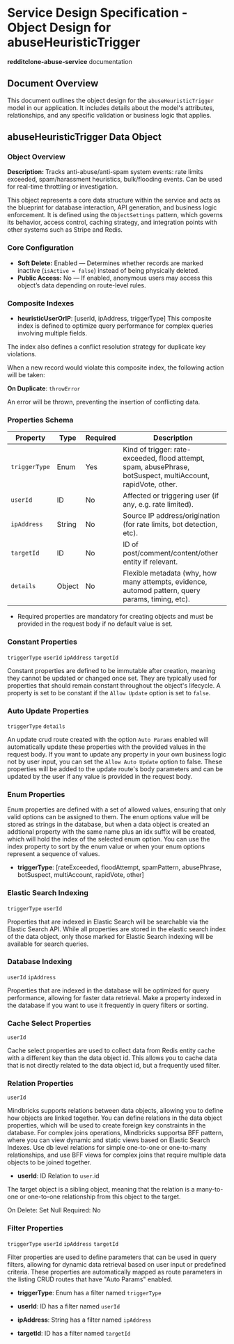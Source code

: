 # Service Design Specification - Object Design for abuseHeuristicTrigger

**redditclone-abuse-service** documentation

## Document Overview

This document outlines the object design for the `abuseHeuristicTrigger` model in our application. It includes details about the model's attributes, relationships, and any specific validation or business logic that applies.

## abuseHeuristicTrigger Data Object

### Object Overview

**Description:** Tracks anti-abuse/anti-spam system events: rate limits exceeded, spam/harassment heuristics, bulk/flooding events. Can be used for real-time throttling or investigation.

This object represents a core data structure within the service and acts as the blueprint for database interaction, API generation, and business logic enforcement.
It is defined using the `ObjectSettings` pattern, which governs its behavior, access control, caching strategy, and integration points with other systems such as Stripe and Redis.

### Core Configuration

- **Soft Delete:** Enabled — Determines whether records are marked inactive (`isActive = false`) instead of being physically deleted.
- **Public Access:** No — If enabled, anonymous users may access this object’s data depending on route-level rules.

### Composite Indexes

- **heuristicUserOrIP**: [userId, ipAddress, triggerType]
  This composite index is defined to optimize query performance for complex queries involving multiple fields.

The index also defines a conflict resolution strategy for duplicate key violations.

When a new record would violate this composite index, the following action will be taken:

**On Duplicate**: `throwError`

An error will be thrown, preventing the insertion of conflicting data.

### Properties Schema

| Property      | Type   | Required | Description                                                                                                   |
| ------------- | ------ | -------- | ------------------------------------------------------------------------------------------------------------- |
| `triggerType` | Enum   | Yes      | Kind of trigger: rate-exceeded, flood attempt, spam, abusePhrase, botSuspect, multiAccount, rapidVote, other. |
| `userId`      | ID     | No       | Affected or triggering user (if any, e.g. rate limited).                                                      |
| `ipAddress`   | String | No       | Source IP address/origination (for rate limits, bot detection, etc).                                          |
| `targetId`    | ID     | No       | ID of post/comment/content/other entity if relevant.                                                          |
| `details`     | Object | No       | Flexible metadata (why, how many attempts, evidence, automod pattern, query params, timing, etc).             |

- Required properties are mandatory for creating objects and must be provided in the request body if no default value is set.

### Constant Properties

`triggerType` `userId` `ipAddress` `targetId`

Constant properties are defined to be immutable after creation, meaning they cannot be updated or changed once set. They are typically used for properties that should remain constant throughout the object's lifecycle.
A property is set to be constant if the `Allow Update` option is set to `false`.

### Auto Update Properties

`triggerType` `details`

An update crud route created with the option `Auto Params` enabled will automatically update these properties with the provided values in the request body.
If you want to update any property in your own business logic not by user input, you can set the `Allow Auto Update` option to false.
These properties will be added to the update route's body parameters and can be updated by the user if any value is provided in the request body.

### Enum Properties

Enum properties are defined with a set of allowed values, ensuring that only valid options can be assigned to them.
The enum options value will be stored as strings in the database,
but when a data object is created an addtional property with the same name plus an idx suffix will be created, which will hold the index of the selected enum option.
You can use the index property to sort by the enum value or when your enum options represent a sequence of values.

- **triggerType**: [rateExceeded, floodAttempt, spamPattern, abusePhrase, botSuspect, multiAccount, rapidVote, other]

### Elastic Search Indexing

`triggerType` `userId`

Properties that are indexed in Elastic Search will be searchable via the Elastic Search API.
While all properties are stored in the elastic search index of the data object, only those marked for Elastic Search indexing will be available for search queries.

### Database Indexing

`userId` `ipAddress`

Properties that are indexed in the database will be optimized for query performance, allowing for faster data retrieval.
Make a property indexed in the database if you want to use it frequently in query filters or sorting.

### Cache Select Properties

`userId`

Cache select properties are used to collect data from Redis entity cache with a different key than the data object id.
This allows you to cache data that is not directly related to the data object id, but a frequently used filter.

### Relation Properties

`userId`

Mindbricks supports relations between data objects, allowing you to define how objects are linked together.
You can define relations in the data object properties, which will be used to create foreign key constraints in the database.
For complex joins operations, Mindbricks supportsa BFF pattern, where you can view dynamic and static views based on Elastic Search Indexes.
Use db level relations for simple one-to-one or one-to-many relationships, and use BFF views for complex joins that require multiple data objects to be joined together.

- **userId**: ID
  Relation to `user`.id

The target object is a sibling object, meaning that the relation is a many-to-one or one-to-one relationship from this object to the target.

On Delete: Set Null
Required: No

### Filter Properties

`triggerType` `userId` `ipAddress` `targetId`

Filter properties are used to define parameters that can be used in query filters, allowing for dynamic data retrieval based on user input or predefined criteria.
These properties are automatically mapped as route parameters in the listing CRUD routes that have "Auto Params" enabled.

- **triggerType**: Enum has a filter named `triggerType`

- **userId**: ID has a filter named `userId`

- **ipAddress**: String has a filter named `ipAddress`

- **targetId**: ID has a filter named `targetId`
